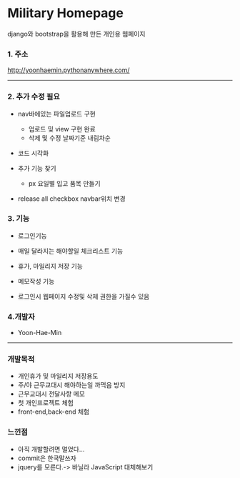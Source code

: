 Military Homepage
===
django와 bootstrap을 활용해 만든 개인용 웹페이지

### 1. 주소
<http://yoonhaemin.pythonanywhere.com/>

----------------------
### 2. 추가 수정 필요
-  nav바에있는 파일업로드 구현
    - 업로드 및 view 구현 완료
    - 삭제 및 수정 날짜기준 내림차순

-  코드 시각화

- 추가 기능 찾기
    - px 요일별 입고 품목 만들기
    
- release all checkbox navbar위치 변경

### 3. 기능

-  로그인기능

-  매일 달라지는 해야할일 체크리스트 기능

-  휴가, 마일리지 저장 기능

-  메모작성 기능

- 로그인시 웹페이지 수정및 삭제 권한을 가질수 있음

### 4.개발자
- Yoon-Hae-Min

-----------------------
 
 ### 개발목적
 - 개인휴가 및 마일리지 저장용도
 - 주/야 근무교대시 해야하는일 까먹음 방지
 - 근무교대시 전달사항 메모
 - 첫 개인프로젝트 체험
 - front-end,back-end 체험
 
### 느낀점
 - 아직 개발할려면 멀었다...
 - commit은 한국말쓰자
 - jquery를 모른다.-> 바닐라 JavaScript 대체해보기